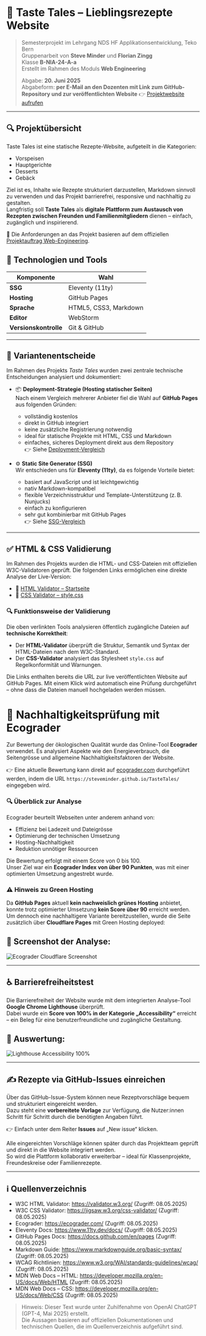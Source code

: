 # 🍴 Taste Tales – Lieblingsrezepte Website

> Semesterprojekt im Lehrgang NDS HF Applikationsentwicklung, Teko Bern  
> Gruppenarbeit von **Steve Minder** und **Florian Zingg**  
> Klasse **B-NIA-24-A-a**  
> Erstellt im Rahmen des Moduls **Web Engineering**
> 
> Abgabe: **20. Juni 2025**  
> Abgabeform: **per E-Mail an den Dozenten mit Link zum GitHub-Repository und zur veröffentlichten Website**
> 👉 [Projektwebsite aufrufen](https://steveminder.github.io/TasteTales/)

---

## 🔍 Projektübersicht

Taste Tales ist eine statische Rezepte-Website, aufgeteilt in die Kategorien:
- Vorspeisen
- Hauptgerichte
- Desserts
- Gebäck

Ziel ist es, Inhalte wie Rezepte strukturiert darzustellen, Markdown sinnvoll zu verwenden und das Projekt barrierefrei, responsive und nachhaltig zu gestalten.  
Langfristig soll **Taste Tales** als **digitale Plattform zum Austausch von Rezepten zwischen Freunden und Familienmitgliedern** dienen – einfach, zugänglich und inspirierend.

📄 Die Anforderungen an das Projekt basieren auf dem offiziellen [Projektauftrag Web-Engineering](./Projektauftrag.md).

## 🧭 Technologien und Tools

| Komponente         | Wahl                                    |
|--------------------|-----------------------------------------|
| **SSG**            | Eleventy (11ty)                         |
| **Hosting**        | GitHub Pages                            |
| **Sprache**        | HTML5, CSS3, Markdown                   |
| **Editor**         | WebStorm                                |
| **Versionskontrolle** | Git & GitHub                         |

---

## 🔎 Variantenentscheide

Im Rahmen des Projekts *Taste Tales* wurden zwei zentrale technische Entscheidungen analysiert und dokumentiert:

- 📦 **Deployment-Strategie (Hosting statischer Seiten)**  
  Nach einem Vergleich mehrerer Anbieter fiel die Wahl auf **GitHub Pages** aus folgenden Gründen:
    - vollständig kostenlos
    - direkt in GitHub integriert
    - keine zusätzliche Registrierung notwendig
    - ideal für statische Projekte mit HTML, CSS und Markdown
    - einfaches, sicheres Deployment direkt aus dem Repository  
      👉 Siehe [Deployment-Vergleich](./Deployment.md)

- ⚙️ **Static Site Generator (SSG)**  
  Wir entschieden uns für **Eleventy (11ty)**, da es folgende Vorteile bietet:
    - basiert auf JavaScript und ist leichtgewichtig
    - nativ Markdown-kompatibel
    - flexible Verzeichnisstruktur und Template-Unterstützung (z. B. Nunjucks)
    - einfach zu konfigurieren
    - sehr gut kombinierbar mit GitHub Pages  
      👉 Siehe [SSG-Vergleich](./StaticSiteGenerator.md)

---

## ✅ HTML & CSS Validierung

Im Rahmen des Projekts wurden die HTML- und CSS-Dateien mit offiziellen W3C-Validatoren geprüft. Die folgenden Links ermöglichen eine direkte Analyse der Live-Version:

- 🔗 [HTML Validator – Startseite](https://validator.w3.org/nu/?doc=https%3A%2F%2Fsteveminder.github.io%2FTasteTales%2F)
- 🔗 [CSS Validator – style.css](https://jigsaw.w3.org/css-validator/validator?uri=https%3A%2F%2Fsteveminder.github.io%2FTasteTales%2Fcss%2Fstyle.css&profile=css3svg&usermedium=all&warning=1&vextwarning=&lang=de)

### 🔍 Funktionsweise der Validierung

Die oben verlinkten Tools analysieren öffentlich zugängliche Dateien auf **technische Korrektheit**:

- Der **HTML-Validator** überprüft die Struktur, Semantik und Syntax der HTML-Dateien nach dem W3C-Standard.
- Der **CSS-Validator** analysiert das Stylesheet `style.css` auf Regelkonformität und Warnungen.

Die Links enthalten bereits die URL zur live veröffentlichten Website auf GitHub Pages. Mit einem Klick wird automatisch eine Prüfung durchgeführt – ohne dass die Dateien manuell hochgeladen werden müssen.

# 🌱 Nachhaltigkeitsprüfung mit Ecograder

Zur Bewertung der ökologischen Qualität wurde das Online-Tool **Ecograder** verwendet. Es analysiert Aspekte wie den Energieverbrauch, die Seitengrösse und allgemeine Nachhaltigkeitsfaktoren der Website.

👉 Eine aktuelle Bewertung kann direkt auf [ecograder.com](https://ecograder.com) durchgeführt werden, indem die URL `https://steveminder.github.io/TasteTales/` eingegeben wird.

### 🔍 Überblick zur Analyse

Ecograder beurteilt Webseiten unter anderem anhand von:

- Effizienz bei Ladezeit und Dateigrösse
- Optimierung der technischen Umsetzung
- Hosting-Nachhaltigkeit
- Reduktion unnötiger Ressourcen

Die Bewertung erfolgt mit einem Score von 0 bis 100.  
Unser Ziel war ein **Ecograder Index von über 90 Punkten**, was mit einer optimierten Umsetzung angestrebt wurde.

### ⚠️ Hinweis zu Green Hosting

Da **GitHub Pages** aktuell **kein nachweislich grünes Hosting** anbietet, konnte trotz optimierter Umsetzung **kein Score über 90** erreicht werden.  
Um dennoch eine nachhaltigere Variante bereitzustellen, wurde die Seite zusätzlich über **Cloudflare Pages** mit Green Hosting deployed:

📸 Screenshot der Analyse:
-
![Ecograder Cloudflare Screenshot](./assets/img/ecograder-cloudflare.png)

---

## ♿ Barrierefreiheitstest

Die Barrierefreiheit der Website wurde mit dem integrierten Analyse-Tool **Google Chrome Lighthouse** überprüft.  
Dabei wurde ein **Score von 100% in der Kategorie „Accessibility“** erreicht – ein Beleg für eine benutzerfreundliche und zugängliche Gestaltung.

📸 Auswertung: 
-
![Lighthouse Accessibility 100%](./assets/img/lighthouse-accessibility.png)

---

## ✍️ Rezepte via GitHub-Issues einreichen

Über das GitHub-Issue-System können neue Rezeptvorschläge bequem und strukturiert eingereicht werden.  
Dazu steht eine **vorbereitete Vorlage** zur Verfügung, die Nutzer:innen Schritt für Schritt durch die benötigten Angaben führt.

👉 Einfach unter dem Reiter **Issues** auf „New issue“ klicken.

Alle eingereichten Vorschläge können später durch das Projektteam geprüft und direkt in die Website integriert werden.  
So wird die Plattform kollaborativ erweiterbar – ideal für Klassenprojekte, Freundeskreise oder Familienrezepte.

---

## ℹ️ Quellenverzeichnis

- W3C HTML Validator: https://validator.w3.org/ (Zugriff: 08.05.2025)
- W3C CSS Validator: https://jigsaw.w3.org/css-validator/ (Zugriff: 08.05.2025)
- Ecograder: https://ecograder.com/ (Zugriff: 08.05.2025)
- Eleventy Docs: https://www.11ty.dev/docs/ (Zugriff: 08.05.2025)
- GitHub Pages Docs: https://docs.github.com/en/pages (Zugriff: 08.05.2025)
- Markdown Guide: https://www.markdownguide.org/basic-syntax/ (Zugriff: 08.05.2025)
- WCAG Richtlinien: https://www.w3.org/WAI/standards-guidelines/wcag/ (Zugriff: 08.05.2025)
- MDN Web Docs – HTML: https://developer.mozilla.org/en-US/docs/Web/HTML (Zugriff: 08.05.2025)
- MDN Web Docs – CSS: https://developer.mozilla.org/en-US/docs/Web/CSS (Zugriff: 08.05.2025)

> Hinweis: Dieser Text wurde unter Zuhilfenahme von OpenAI ChatGPT (GPT-4, Mai 2025) erstellt.  
> Die Aussagen basieren auf offiziellen Dokumentationen und technischen Quellen, die im Quellenverzeichnis aufgeführt sind.